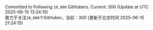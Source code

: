 Committed to Following `10,000` GitHubers. Current: <!-- FOLLOWING_COUNT -->300<!-- FOLLOWING_COUNT --> (Update at UTC <!-- LAST_UPDATED -->2025-06-15 13:24:15<!-- LAST_UPDATED -->)<br>
致力于关注`10,000`个GitHuber。当前：<!-- FOLLOWING_COUNT -->300<!-- FOLLOWING_COUNT --> (更新于北京时间 <!-- LAST_UPDATED_CST -->2025-06-15 21:24:15<!-- LAST_UPDATED_CST -->)
